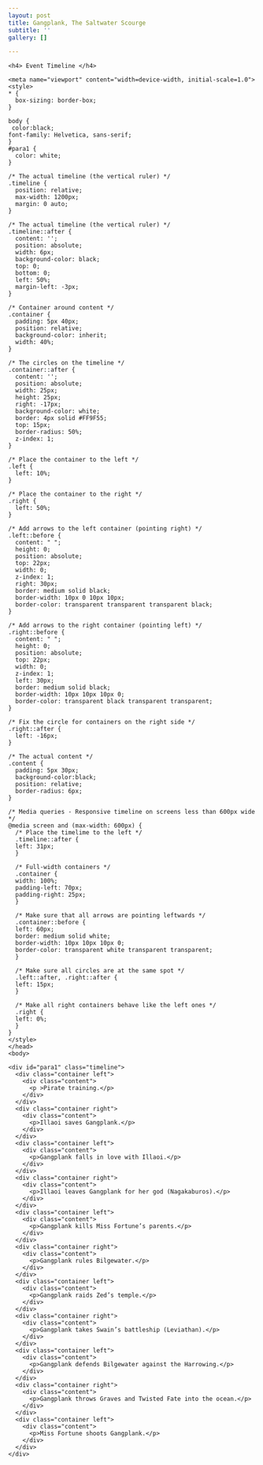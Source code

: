 ```yaml
---
layout: post
title: Gangplank, The Saltwater Scourge
subtitle: ''
gallery: []

---
```

    <h4> Event Timeline </h4>
    
    <meta name="viewport" content="width=device-width, initial-scale=1.0">
    <style>
    * {
      box-sizing: border-box;
    }
    
    body {
     color:black;
    font-family: Helvetica, sans-serif;
    }
    #para1 {
      color: white;
    } 
    
    /* The actual timeline (the vertical ruler) */
    .timeline {
      position: relative;
      max-width: 1200px;
      margin: 0 auto;
    }
    
    /* The actual timeline (the vertical ruler) */
    .timeline::after {
      content: '';
      position: absolute;
      width: 6px;
      background-color: black;
      top: 0;
      bottom: 0;
      left: 50%;
      margin-left: -3px;
    }
    
    /* Container around content */
    .container {
      padding: 5px 40px;
      position: relative;
      background-color: inherit;
      width: 40%;
    }
    
    /* The circles on the timeline */
    .container::after {
      content: '';
      position: absolute;
      width: 25px;
      height: 25px;
      right: -17px;
      background-color: white;
      border: 4px solid #FF9F55;
      top: 15px;
      border-radius: 50%;
      z-index: 1;
    }
    
    /* Place the container to the left */
    .left {
      left: 10%;
    }
    
    /* Place the container to the right */
    .right {
      left: 50%;
    }
    
    /* Add arrows to the left container (pointing right) */
    .left::before {
      content: " ";
      height: 0;
      position: absolute;
      top: 22px;
      width: 0;
      z-index: 1;
      right: 30px;
      border: medium solid black;
      border-width: 10px 0 10px 10px;
      border-color: transparent transparent transparent black;
    }
    
    /* Add arrows to the right container (pointing left) */
    .right::before {
      content: " ";
      height: 0;
      position: absolute;
      top: 22px;
      width: 0;
      z-index: 1;
      left: 30px;
      border: medium solid black;
      border-width: 10px 10px 10px 0;
      border-color: transparent black transparent transparent;
    }
    
    /* Fix the circle for containers on the right side */
    .right::after {
      left: -16px;
    }
    
    /* The actual content */
    .content {
      padding: 5px 30px;
      background-color:black;
      position: relative;
      border-radius: 6px;
    }
    
    /* Media queries - Responsive timeline on screens less than 600px wide */
    @media screen and (max-width: 600px) {
      /* Place the timelime to the left */
      .timeline::after {
      left: 31px;
      }
      
      /* Full-width containers */
      .container {
      width: 100%;
      padding-left: 70px;
      padding-right: 25px;
      }
      
      /* Make sure that all arrows are pointing leftwards */
      .container::before {
      left: 60px;
      border: medium solid white;
      border-width: 10px 10px 10px 0;
      border-color: transparent white transparent transparent;
      }
    
      /* Make sure all circles are at the same spot */
      .left::after, .right::after {
      left: 15px;
      }
      
      /* Make all right containers behave like the left ones */
      .right {
      left: 0%;
      }
    }
    </style>
    </head>
    <body>
    
    <div id="para1" class="timeline">
      <div class="container left">
        <div class="content">
          <p >Pirate training.</p>
        </div>
      </div>
      <div class="container right">
        <div class="content">
          <p>Illaoi saves Gangplank.</p>
        </div>
      </div>
      <div class="container left">
        <div class="content">
          <p>Gangplank falls in love with Illaoi.</p>
        </div>
      </div>
      <div class="container right">
        <div class="content">
          <p>Illaoi leaves Gangplank for her god (Nagakaburos).</p>
        </div>
      </div>
      <div class="container left">
        <div class="content">
          <p>Gangplank kills Miss Fortune’s parents.</p>
        </div>
      </div>
      <div class="container right">
        <div class="content">
          <p>Gangplank rules Bilgewater.</p>
        </div>
      </div>
      <div class="container left">
        <div class="content">
          <p>Gangplank raids Zed’s temple.</p>
        </div>
      </div>
      <div class="container right">
        <div class="content">
          <p>Gangplank takes Swain’s battleship (Leviathan).</p>
        </div>
      </div>
      <div class="container left">
        <div class="content">
          <p>Gangplank defends Bilgewater against the Harrowing.</p>
        </div>
      </div>
      <div class="container right">
        <div class="content">
          <p>Gangplank throws Graves and Twisted Fate into the ocean.</p>
        </div>
      </div>
      <div class="container left">
        <div class="content">
          <p>Miss Fortune shoots Gangplank.</p>
        </div>
      </div>
    </div>